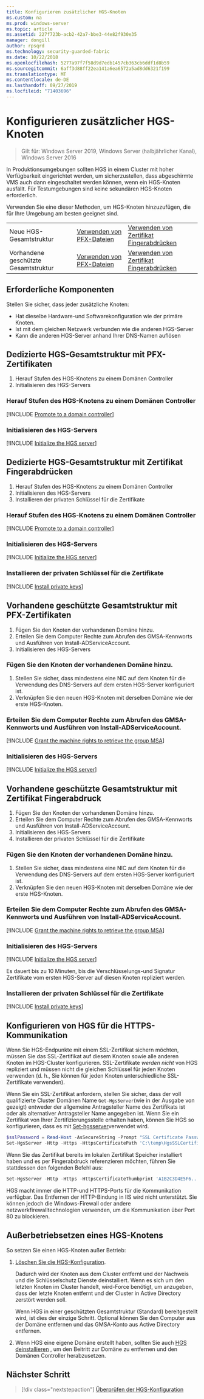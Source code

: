 ```yaml
---
title: Konfigurieren zusätzlicher HGS-Knoten
ms.custom: na
ms.prod: windows-server
ms.topic: article
ms.assetid: 227f723b-acb2-42a7-bbe3-44e82f930e35
manager: dongill
author: rpsqrd
ms.technology: security-guarded-fabric
ms.date: 10/22/2018
ms.openlocfilehash: 5277a97f7f58d9d7edb1457cb363cb6ddf1d8b59
ms.sourcegitcommit: 6aff3d88ff22ea141a6ea6572a5ad8dd6321f199
ms.translationtype: MT
ms.contentlocale: de-DE
ms.lasthandoff: 09/27/2019
ms.locfileid: "71403696"
---
```

# <a name="configure-additional-hgs-nodes"></a>Konfigurieren zusätzlicher HGS-Knoten

>Gilt für: Windows Server 2019, Windows Server (halbjährlicher Kanal), Windows Server 2016

In Produktionsumgebungen sollten HGS in einem Cluster mit hoher Verfügbarkeit eingerichtet werden, um sicherzustellen, dass abgeschirmte VMS auch dann eingeschaltet werden können, wenn ein HGS-Knoten ausfällt. Für Testumgebungen sind keine sekundären HGS-Knoten erforderlich.

Verwenden Sie eine dieser Methoden, um HGS-Knoten hinzuzufügen, die für Ihre Umgebung am besten geeignet sind.

|                |                         |                              | 
|----------------|-------------------------|------------------------------|
|Neue HGS-Gesamtstruktur  | [Verwenden von PFX-Dateien](#dedicated-hgs-forest-with-pfx-certificates) | [Verwenden von Zertifikat Fingerabdrücken](#dedicated-hgs-forest-with-certificate-thumbprints) |
|Vorhandene geschützte Gesamtstruktur |  [Verwenden von PFX-Dateien](#existing-bastion-forest-with-pfx-certificates) | [Verwenden von Zertifikat Fingerabdrücken](#existing-bastion-forest-with-certificate-thumbprints) |

## <a name="prerequisites"></a>Erforderliche Komponenten

Stellen Sie sicher, dass jeder zusätzliche Knoten: 
- Hat dieselbe Hardware-und Softwarekonfiguration wie der primäre Knoten. 
- Ist mit dem gleichen Netzwerk verbunden wie die anderen HGS-Server
- Kann die anderen HGS-Server anhand Ihrer DNS-Namen auflösen

## <a name="dedicated-hgs-forest-with-pfx-certificates"></a>Dedizierte HGS-Gesamtstruktur mit PFX-Zertifikaten

1. Herauf Stufen des HGS-Knotens zu einem Domänen Controller
2. Initialisieren des HGS-Servers

### <a name="promote-the-hgs-node-to-a-domain-controller"></a>Herauf Stufen des HGS-Knotens zu einem Domänen Controller

[!INCLUDE [Promote to a domain controller](../../../includes/guarded-fabric-promote-domain-controller.md)] 

### <a name="initialize-the-hgs-server"></a>Initialisieren des HGS-Servers

[!INCLUDE [Initialize the HGS server](../../../includes/guarded-fabric-initialize-hgs-on-the-node.md)] 

## <a name="dedicated-hgs-forest-with-certificate-thumbprints"></a>Dedizierte HGS-Gesamtstruktur mit Zertifikat Fingerabdrücken
 
1. Herauf Stufen des HGS-Knotens zu einem Domänen Controller
2. Initialisieren des HGS-Servers
3. Installieren der privaten Schlüssel für die Zertifikate

### <a name="promote-the-hgs-node-to-a-domain-controller"></a>Herauf Stufen des HGS-Knotens zu einem Domänen Controller

[!INCLUDE [Promote to a domain controller](../../../includes/guarded-fabric-promote-domain-controller.md)] 

### <a name="initialize-the-hgs-server"></a>Initialisieren des HGS-Servers

[!INCLUDE [Initialize the HGS server](../../../includes/guarded-fabric-initialize-hgs-on-the-node.md)] 

### <a name="install-the-private-keys-for-the-certificates"></a>Installieren der privaten Schlüssel für die Zertifikate

[!INCLUDE [Install private keys](../../../includes/guarded-fabric-install-private-keys.md)]

## <a name="existing-bastion-forest-with-pfx-certificates"></a>Vorhandene geschützte Gesamtstruktur mit PFX-Zertifikaten

1. Fügen Sie den Knoten der vorhandenen Domäne hinzu.
2. Erteilen Sie dem Computer Rechte zum Abrufen des GMSA-Kennworts und Ausführen von Install-ADServiceAccount.
3. Initialisieren des HGS-Servers

### <a name="join-the-node-to-the-existing-domain"></a>Fügen Sie den Knoten der vorhandenen Domäne hinzu.

1. Stellen Sie sicher, dass mindestens eine NIC auf dem Knoten für die Verwendung des DNS-Servers auf dem ersten HGS-Server konfiguriert ist.
2. Verknüpfen Sie den neuen HGS-Knoten mit derselben Domäne wie der erste HGS-Knoten. 

### <a name="grant-the-machine-rights-to-retrieve-gmsa-password-and-run-install-adserviceaccount"></a>Erteilen Sie dem Computer Rechte zum Abrufen des GMSA-Kennworts und Ausführen von Install-ADServiceAccount.

[!INCLUDE [Grant the machine rights to retrieve the group MSA](../../../includes/guarded-fabric-grant-machine-rights-to-retrieve-gmsa.md)] 

### <a name="initialize-the-hgs-server"></a>Initialisieren des HGS-Servers

[!INCLUDE [Initialize the HGS server](../../../includes/guarded-fabric-initialize-hgs-on-the-node.md)] 

## <a name="existing-bastion-forest-with-certificate-thumbprints"></a>Vorhandene geschützte Gesamtstruktur mit Zertifikat Fingerabdruck

1. Fügen Sie den Knoten der vorhandenen Domäne hinzu.
2. Erteilen Sie dem Computer Rechte zum Abrufen des GMSA-Kennworts und Ausführen von Install-ADServiceAccount.
3. Initialisieren des HGS-Servers
4. Installieren der privaten Schlüssel für die Zertifikate

### <a name="join-the-node-to-the-existing-domain"></a>Fügen Sie den Knoten der vorhandenen Domäne hinzu.

1. Stellen Sie sicher, dass mindestens eine NIC auf dem Knoten für die Verwendung des DNS-Servers auf dem ersten HGS-Server konfiguriert ist.
2. Verknüpfen Sie den neuen HGS-Knoten mit derselben Domäne wie der erste HGS-Knoten. 

### <a name="grant-the-machine-rights-to-retrieve-gmsa-password-and-run-install-adserviceaccount"></a>Erteilen Sie dem Computer Rechte zum Abrufen des GMSA-Kennworts und Ausführen von Install-ADServiceAccount.

[!INCLUDE [Grant the machine rights to retrieve the group MSA](../../../includes/guarded-fabric-grant-machine-rights-to-retrieve-gmsa.md)] 

### <a name="initialize-the-hgs-server"></a>Initialisieren des HGS-Servers

[!INCLUDE [Initialize the HGS server](../../../includes/guarded-fabric-initialize-hgs-on-the-node.md)] 

Es dauert bis zu 10 Minuten, bis die Verschlüsselungs-und Signatur Zertifikate vom ersten HGS-Server auf diesen Knoten repliziert werden.

### <a name="install-the-private-keys-for-the-certificates"></a>Installieren der privaten Schlüssel für die Zertifikate

[!INCLUDE [Install private keys](../../../includes/guarded-fabric-install-private-keys.md)]

## <a name="configure-hgs-for-https-communications"></a>Konfigurieren von HGS für die HTTPS-Kommunikation

Wenn Sie HGS-Endpunkte mit einem SSL-Zertifikat sichern möchten, müssen Sie das SSL-Zertifikat auf diesem Knoten sowie alle anderen Knoten im HGS-Cluster konfigurieren.
SSL-Zertifikate *werden nicht* von HGS repliziert und müssen nicht die gleichen Schlüssel für jeden Knoten verwenden (d. h., Sie können für jeden Knoten unterschiedliche SSL-Zertifikate verwenden).

Wenn Sie ein SSL-Zertifikat anfordern, stellen Sie sicher, dass der voll qualifizierte Cluster Domänen Name `Get-HgsServer`(wie in der Ausgabe von gezeigt) entweder der allgemeine Antragsteller Name des Zertifikats ist oder als alternativer Antragsteller Name angegeben ist.
Wenn Sie ein Zertifikat von Ihrer Zertifizierungsstelle erhalten haben, können Sie HGS so konfigurieren, dass es mit [Set-hgsserver](https://technet.microsoft.com/itpro/powershell/windows/hgsserver/set-hgsserver)verwendet wird.

```powershell
$sslPassword = Read-Host -AsSecureString -Prompt "SSL Certificate Password"
Set-HgsServer -Http -Https -HttpsCertificatePath 'C:\temp\HgsSSLCertificate.pfx' -HttpsCertificatePassword $sslPassword
```

Wenn Sie das Zertifikat bereits im lokalen Zertifikat Speicher installiert haben und es per Fingerabdruck referenzieren möchten, führen Sie stattdessen den folgenden Befehl aus:

```powershell
Set-HgsServer -Http -Https -HttpsCertificateThumbprint 'A1B2C3D4E5F6...'
```

HGS macht immer die HTTP-und HTTPS-Ports für die Kommunikation verfügbar.
Das Entfernen der HTTP-Bindung in IIS wird nicht unterstützt. Sie können jedoch die Windows-Firewall oder andere netzwerkfirewalltechnologien verwenden, um die Kommunikation über Port 80 zu blockieren.

## <a name="decommission-an-hgs-node"></a>Außerbetriebsetzen eines HGS-Knotens

So setzen Sie einen HGS-Knoten außer Betrieb:

1. [Löschen Sie die HGS-Konfiguration](guarded-fabric-manage-hgs.md#clearing-the-hgs-configuration).

   Dadurch wird der Knoten aus dem Cluster entfernt und der Nachweis und die Schlüsselschutz Dienste deinstalliert. 
   Wenn es sich um den letzten Knoten im Cluster handelt, wird-Force benötigt, um anzugeben, dass der letzte Knoten entfernt und der Cluster in Active Directory zerstört werden soll. 
   
   Wenn HGS in einer geschützten Gesamtstruktur (Standard) bereitgestellt wird, ist dies der einzige Schritt. 
   Optional können Sie den Computer aus der Domäne entfernen und das GMSA-Konto aus Active Directory entfernen.

1. Wenn HGS eine eigene Domäne erstellt haben, sollten Sie auch [HGS deinstallieren](guarded-fabric-manage-hgs.md#clearing-the-hgs-configuration) , um den Beitritt zur Domäne zu entfernen und den Domänen Controller herabzusetzen.



## <a name="next-step"></a>Nächster Schritt

> [!div class="nextstepaction"]
> [Überprüfen der HGS-Konfiguration](guarded-fabric-verify-hgs-configuration.md)

